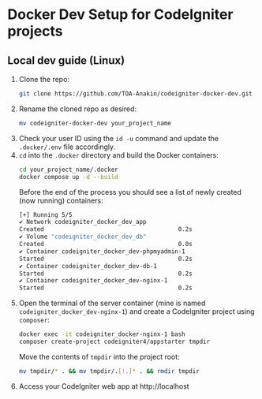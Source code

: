 # Docker Dev Setup for CodeIgniter projects

## Local dev guide (Linux)

1. Clone the repo:
    ```.sh
    git clone https://github.com/TOA-Anakin/codeigniter-docker-dev.git
    ```
2. Rename the cloned repo as desired: 
    ```.sh
    mv codeigniter-docker-dev your_project_name
    ```
3. Check your user ID using the `id -u` command and update the `.docker/.env` file accordingly.
4. `cd` into the `.docker` directory and build the Docker containers:
    ```.sh
    cd your_project_name/.docker
    docker compose up -d --build
    ```
    Before the end of the process you should see a list of newly created (now running) containers:
    ```.sh
    [+] Running 5/5
    ✔ Network codeigniter_docker_dev_app
    Created                                      0.2s 
    ✔ Volume "codeigniter_docker_dev_db"
    Created                                      0.0s 
    ✔ Container codeigniter_docker_dev-phpmyadmin-1
    Started                                      0.2s 
    ✔ Container codeigniter_docker_dev-db-1
    Started                                      0.2s 
    ✔ Container codeigniter_docker_dev-nginx-1
    Started                                      0.2s
    ```
5. Open the terminal of the server container (mine is named `codeigniter_docker_dev-nginx-1`) and create a CodeIgniter project using `composer`:
    ```.sh
    docker exec -it codeigniter_docker-nginx-1 bash
    composer create-project codeigniter4/appstarter tmpdir
    ```
    Move the contents of `tmpdir` into the project root:
    ```.sh
    mv tmpdir/* . && mv tmpdir/.[!.]* . && rmdir tmpdir
    ```
6. Access your CodeIgniter web app at http://localhost